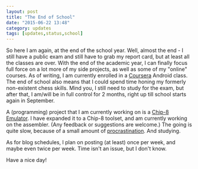 ```yaml
---
layout: post
title: "The End of School"
date: "2015-06-22 13:48"
category: updates
tags: [updates,status,school]
---
```


So here I am again, at the end of the school year. Well, almost the end - I still have a public exam and still have to grab my
report card, but at least all the classes are over. With the end of the academic year, I can finally focus full force on a lot
more of my side projects, as well as some of my "online" courses. As of writing, I am currently enrolled in a
[Coursera][1] Android class. The end of school also means that I could spend time honing my formerly non-existent
chess skills. Mind you, I still need to study for the exam, but after that, I am/will be in full control for 2 months, right up
till school starts again in September.

A (programming) project that I am currently working on is a [Chip-8 Emulator][2]. I have expanded it to a Chip-8 toolset, and am
currently working on the assembler. (Any feedback or suggestions are welcome.) The going is quite slow, because of a small amount
of [procrastination][3]. And studying.

As for blog schedules, I plan on posting (at least) once per week, and maybe even twice per week. Time isn't an issue, but I don't
know.

Have a nice day!

[1]: http://www.coursera.org
[2]: http://github.com/cheukyin699/chip-8-tools
[3]: /procrastination/2015/01/19/my-way-of-overcoming-procrastination.html
